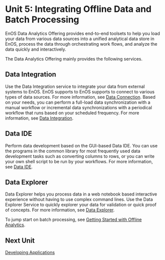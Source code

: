 #  Unit 5: Integrating Offline Data and Batch Processing

EnOS Data Analytics Offering provides end-to-end toolsets to help you load your data from various data sources into a unified analytical data store in EnOS, process the data through orchestrating work flows, and analyze the data quickly and interactively. 

The Data Analytics Offering mainly provides the following services.

## Data Integration

Use the Data Integration service to integrate your data from external systems to EnOS. EnOS supports to EnOS supports to connect to various types of data sources. For more information, see [Data Connection](/docs/offline-data/en/2.0.8/data_source/datasource_overview). Based on your needs, you can perform a full-load data synchronization with a manual workflow or incremental data synchronizations with a periodical workflow that runs based on your scheduled frequency. For more information, see [Data Integration](/docs/offline-data/en/2.0.8/data_integration/di_overview).

## Data IDE

Perform data development based on the GUI-based Data IDE. You can use the programs in the common library for most frequently used data development tasks such as converting columns to rows, or you can write your own shell script to be run by your workflows. For more information, see [Data IDE](/docs/offline-data/en/2.0.8/data_ide/index.html).

## Data Explorer

Data Explorer helps you process data in a web notebook based interactive experience without having to use complex command lines. Use the Data Explorer Service to quickly explorer your data for validation or quick proof of concepts. For more information, see [Data Explorer](/docs/offline-data/en/2.0.8/data_explorer/dataexplorer_overview).


To jump start on batch processing, see [Getting Started with Offline Analytics](/docs/offline-data/en/2.0.8/gettingstarted).

## Next Unit

[Developing Applications](app_development)